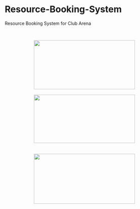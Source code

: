 # Resource-Booking-System
Resource Booking System for  Club  Arena

<p>&nbsp;</p><div class="separator" style="clear: both; text-align: center;"><a href="https://blogger.googleusercontent.com/img/a/AVvXsEipLxJeFjBR0CuhjphvEqGpvJWwQalqConiyCVyEHjvJVpgqZQBnSKw0pXkeaVUqbUFSCqwJ5b5Sk1a7-WM4pVqU_oCxAHfvqIQCPAqMNLUXLlKQn8fQ8OH6hOvro2OPC03kW2EmnQ2XT1CAWF78tnOPTIezc2vYo9LTrzkPF9tMNvkZdBbO50Ev7KFIw=s1888" style="margin-left: 1em; margin-right: 1em;"><img border="0" data-original-height="912" data-original-width="1888" height="155" src="https://blogger.googleusercontent.com/img/a/AVvXsEipLxJeFjBR0CuhjphvEqGpvJWwQalqConiyCVyEHjvJVpgqZQBnSKw0pXkeaVUqbUFSCqwJ5b5Sk1a7-WM4pVqU_oCxAHfvqIQCPAqMNLUXLlKQn8fQ8OH6hOvro2OPC03kW2EmnQ2XT1CAWF78tnOPTIezc2vYo9LTrzkPF9tMNvkZdBbO50Ev7KFIw=s320" width="320" /></a></div><br /><div class="separator" style="clear: both; text-align: center;"><a href="https://blogger.googleusercontent.com/img/a/AVvXsEhGn3lEPZs-Gcm1iV---UynWKPfCnVNjl1LjIEtIM_ztAywqHZYy87T5V3arUbrsNdsBXi4ehJM9tF_W7h9ls1mP5qMWStQ3n5td4pQYI96RQav39jevJ6FmbrfveCuNE_IBnlYu_pLA6YqE1vu6qQnHkpswzrBq7jk1WUNtNar9esmk6_tA27OBY6Ciw=s1898" style="margin-left: 1em; margin-right: 1em;"><img border="0" data-original-height="905" data-original-width="1898" height="153" src="https://blogger.googleusercontent.com/img/a/AVvXsEhGn3lEPZs-Gcm1iV---UynWKPfCnVNjl1LjIEtIM_ztAywqHZYy87T5V3arUbrsNdsBXi4ehJM9tF_W7h9ls1mP5qMWStQ3n5td4pQYI96RQav39jevJ6FmbrfveCuNE_IBnlYu_pLA6YqE1vu6qQnHkpswzrBq7jk1WUNtNar9esmk6_tA27OBY6Ciw=s320" width="320" /></a></div><br /><br /><div class="separator" style="clear: both; text-align: center;"><a href="https://blogger.googleusercontent.com/img/a/AVvXsEjle1kmb8XIFMgaVOuJ5NzHIkytV9jAwHtuS4w8qVMQWpFyS0KGZiXN-jnHN6IHpk-SiJmH9LMZVnI6BkrI0YHB5RhFJx0rG9cjq6UYTY0qWhJtkaCxVBFn38EQBmiXd7qBHXdJKfCEppS4ci69k_T2bFQzPHJ-RBpFDfHnZodbyeBlyDkOI5uQR-wMHw=s1893" style="margin-left: 1em; margin-right: 1em;"><img border="0" data-original-height="934" data-original-width="1893" height="158" src="https://blogger.googleusercontent.com/img/a/AVvXsEjle1kmb8XIFMgaVOuJ5NzHIkytV9jAwHtuS4w8qVMQWpFyS0KGZiXN-jnHN6IHpk-SiJmH9LMZVnI6BkrI0YHB5RhFJx0rG9cjq6UYTY0qWhJtkaCxVBFn38EQBmiXd7qBHXdJKfCEppS4ci69k_T2bFQzPHJ-RBpFDfHnZodbyeBlyDkOI5uQR-wMHw=s320" width="320" /></a></div><br /><p></p>

